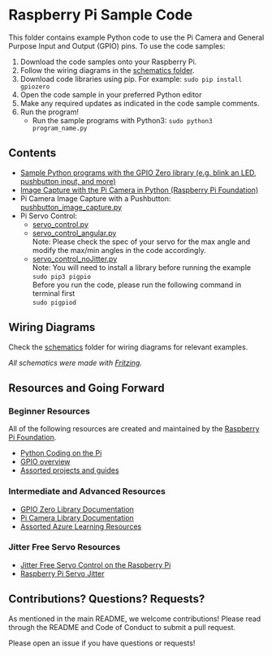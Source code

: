 # Raspberry Pi Sample Code

This folder contains example Python code to use the Pi Camera and General Purpose Input and Output (GPIO) pins. To use the code samples:
1. Download the code samples onto your Raspberry Pi.
1. Follow the wiring diagrams in the [schematics folder](./schematics).
1. Download code libraries using pip. For example:
``` sudo pip install gpiozero ```
1. Open the code sample in your preferred Python editor 
1. Make any required updates as indicated in the code sample comments.
1. Run the program!
    * Run the sample programs with Python3:  ```sudo python3 program_name.py ```

## Contents
* [Sample Python programs with the GPIO Zero library (e.g. blink an LED, pushbutton input, and more)](https://gpiozero.readthedocs.io/en/stable/recipes.html)
* [Image Capture with the Pi Camera in Python (Raspberry Pi Foundation)](https://projects.raspberrypi.org/en/projects/getting-started-with-picamera/4)
* Pi Camera Image Capture with a Pushbutton: [pushbutton_image_capture.py](pushbutton_image_capture.py)
* Pi Servo Control: 
    * [servo_control.py](servo_control.py)
    * [servo_control_angular.py](servo_control_angular.py)  
    Note: Please check the spec of your servo for the max angle and modify the max/min angles in the code accordingly.
    * [servo_control_noJitter.py](servo_control_noJitter.py)  
    Note: You will need to install a library before running the example  
    ```sudo pip3 pigpio```  
    Before you run the code, please run the following command in terminal first  
    ```sudo pigpiod```
 

## Wiring Diagrams
Check the [schematics](./schematics) folder for wiring diagrams for relevant examples.

*All schematics were made with [Fritzing](https://fritzing.org/).*

## Resources and Going Forward
### Beginner Resources
All of the following resources are created and maintained by the [Raspberry Pi Foundation](https://www.raspberrypi.org/).
* [Python Coding on the Pi](https://www.raspberrypi.org/documentation/usage/python/README.md)
* [GPIO overview ](https://www.raspberrypi.org/documentation/usage/gpio/)
* [Assorted projects and guides](https://projects.raspberrypi.org/en)

### Intermediate and Advanced Resources
* [GPIO Zero Library Documentation](https://gpiozero.readthedocs.io/en/stable/)
* [Pi Camera Library Documentation](https://picamera.readthedocs.io/en/release-1.13/)
* [Assorted Azure Learning Resources](https://docs.microsoft.com/en-us/learn/azure/)

### Jitter Free Servo Resources
* [Jitter Free Servo Control on the Raspberry Pi](https://steemit.com/python/@makerhacks/jitter-free-servo-control-on-the-raspberry-pi)
* [Raspberry Pi Servo Jitter](https://ben.akrin.com/?p=9158)

## Contributions? Questions? Requests?
As mentioned in the main README, we welcome contributions! Please read through the README and Code of Conduct to submit a pull request.

Please open an issue if you have questions or requests!
